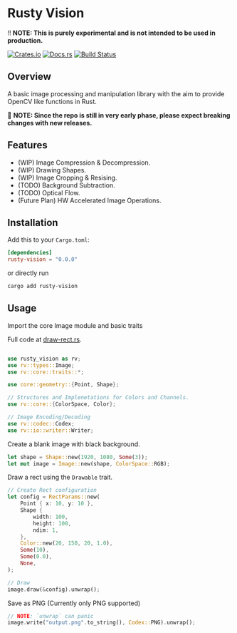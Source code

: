 # Rusty Vision

:bangbang: **NOTE: This is purely experimental and is not intended to be used in production.**  

[![Crates.io](https://img.shields.io/crates/v/rusty-vision.svg)](https://crates.io/crates/rusty-vision)
[![Docs.rs](https://docs.rs/rusty-vision/badge.svg)](https://docs.rs/rusty-vision)
[![Build Status](https://img.shields.io/github/actions/workflow/status/marmikshah/rusty-vision/publish.yml)](https://github.com/marmikshah/rusty-vision/actions)

## Overview

A basic image processing and manipulation library with the aim to provide OpenCV like functions in Rust. 

:construction: **NOTE: Since the repo is still in very early phase, please expect breaking changes with new releases.**

## Features

- (WIP) Image Compression & Decompression.
- (WIP) Drawing Shapes.
- (WIP) Image Cropping & Resising.
- (TODO) Background Subtraction.
- (TODO) Optical Flow.
- (Future Plan) HW Accelerated Image Operations.

## Installation

Add this to your `Cargo.toml`:

```toml
[dependencies]
rusty-vision = "0.0.0"
```

or directly run
```bash
cargo add rusty-vision
```


## Usage

Import the core Image module and basic traits

Full code at [draw-rect.rs](./examples/draw-rect.rs). 

```rust

use rusty_vision as rv;
use rv::types::Image;
use rv::core::traits::*;

use core::geometry::{Point, Shape};

// Structures and Implenetations for Colors and Channels.
use rv::core::{ColorSpace, Color};

// Image Encoding/Decoding
use rv::codec::Codex;
use rv::io::writer::Writer;
```

Create a blank image with black background.

```rust
let shape = Shape::new(1920, 1080, Some(3));
let mut image = Image::new(shape, ColorSpace::RGB);
```

Draw a rect using the `Drawable` trait.

```rust
// Create Rect configuration
let config = RectParams::new(
    Point { x: 10, y: 10 },
    Shape {
        width: 100,
        height: 100,
        ndim: 1,
    },
    Color::new(20, 150, 20, 1.0),
    Some(10),
    Some(0.0),
    None,
);

// Draw
image.draw(&config).unwrap();
```

Save as PNG (Currently only PNG supported)

```rust
// NOTE: `unwrap` can panic
image.write("output.png".to_string(), Codex::PNG).unwrap();
```
